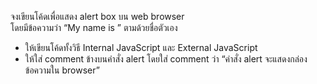 จงเขียนโค้ดเพื่อแสดง alert box บน web browser  
โดยมีข้อความว่า “My name is ” ตามด้วยชื่อตัวเอง

- ให้เขียนโค้ดทั้งวิธี Internal JavaScript และ External JavaScript
- ให้ใส่ comment ข้างบนคำสั่ง alert โดยใส่ comment ว่า “คำสั่ง alert จะแสดงกล่องข้อความใน browser”

